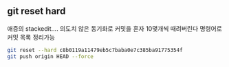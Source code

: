 ## git reset hard

애증의 stackedit....  의도치 않은 동기화로 커밋을 혼자 10몇개씩 때려버린다
명령어로 커밋 목록 정리가능

```sh
git reset --hard c8b0119a11479eb5c7baba0e7c385ba91775354f 
git push origin HEAD --force
```


<!--stackedit_data:
eyJoaXN0b3J5IjpbMTEwMjgyNTM2NV19
-->